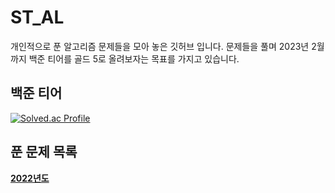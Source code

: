 # ST_AL

개인적으로 푼 알고리즘 문제들을 모아 놓은 깃허브 입니다. 문제들을 풀며 2023년 2월까지 백준 티어를 골드 5로 올려보자는 목표를 가지고 있습니다.
<br/>

## 백준 티어

[![Solved.ac Profile](http://mazassumnida.wtf/api/v2/generate_badge?boj=cyeon)](https://solved.ac/cyeon/)
<br/>

## 푼 문제 목록

**[2022년도](https://github.com/Cyeon/ST_AL/blob/main/READMEs/2022.md)**
